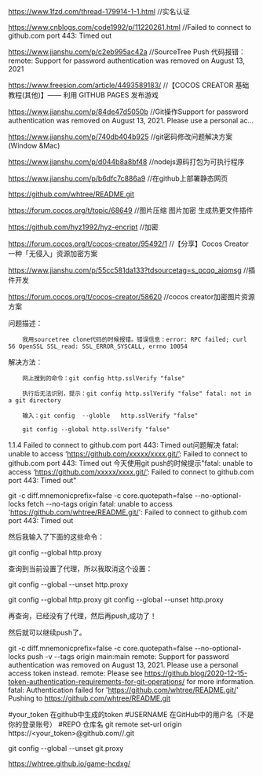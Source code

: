 https://www.1fzd.com/thread-179914-1-1.html        //实名认证

https://www.cnblogs.com/code1992/p/11220261.html   //Failed to connect to github.com port 443: Timed out

https://www.jianshu.com/p/c2eb995ac42a             //SourceTree Push 代码报错：remote: Support for password authentication was removed on August 13, 2021

https://www.freesion.com/article/4493589183/       //【COCOS CREATOR 基础教程(其他)】—— 利用 GITHUB PAGES 发布游戏

https://www.jianshu.com/p/84de47d5050b             //Git操作Support for password authentication was removed on August 13, 2021. Please use a personal ac...

https://www.jianshu.com/p/740db404b925             //git密码修改问题解决方案(Window &Mac)

https://www.jianshu.com/p/d044b8a8bf48             //nodejs源码打包为可执行程序

https://www.jianshu.com/p/b6dfc7c886a9             //在github上部署静态网页

https://github.com/whtree/README.git

https://forum.cocos.org/t/topic/68649              //图片压缩 图片加密 生成热更文件插件

https://github.com/hyz1992/hyz-encript             //加密
  
https://forum.cocos.org/t/cocos-creator/95492/1    //【分享】Cocos Creator 一种「无侵入」资源加密方案

https://www.jianshu.com/p/55cc581da133?tdsourcetag=s_pcqq_aiomsg  //插件开发

https://forum.cocos.org/t/cocos-creator/58620      //cocos creator加密图片资源方案


问题描述：

        我用sourcetree clone代码的时候报错。错误信息：error: RPC failed; curl 56 OpenSSL SSL_read: SSL_ERROR_SYSCALL, errno 10054

解决方法：

        网上搜到的命令：git config http.sslVerify "false"

        执行后无法识别，提示：git config http.sslVerify "false" fatal: not in a git directory

        输入：git config  --globle   http.sslVerify "false" 
		
		git config --global http.sslVerify "false"
		
		
1.1.4 Failed to connect to github.com port 443: Timed out问题解决
fatal: unable to access ‘https://github.com/xxxxx/xxxx.git/’: Failed to connect to github.com port 443: Timed out
今天使用git push的时候提示"fatal: unable to access ‘https://github.com/xxxxx/xxxx.git/’: Failed to connect to github.com port 443: Timed out"

git -c diff.mnemonicprefix=false -c core.quotepath=false --no-optional-locks fetch --no-tags origin
fatal: unable to access 'https://github.com/whtree/README.git/': Failed to connect to github.com port 443: Timed out

然后我输入了下面的这些命令：

git config --global http.proxy

查询到当前设置了代理，所以我取消这个设置：

git config --global --unset http.proxy

git config --global http.proxy
git config --global --unset http.proxy

再查询，已经没有了代理，然后再push,成功了！

然后就可以继续push了。

git -c diff.mnemonicprefix=false -c core.quotepath=false --no-optional-locks push -v --tags origin main:main
remote: Support for password authentication was removed on August 13, 2021. Please use a personal access token instead.
remote: Please see https://github.blog/2020-12-15-token-authentication-requirements-for-git-operations/ for more information.
fatal: Authentication failed for 'https://github.com/whtree/README.git/'
Pushing to https://github.com/whtree/README.git

#your_token 在github中生成的token
#USERNAME 在GitHub中的用户名（不是你的登录账号）
#REPO 仓库名
git remote set-url origin https://<your_token>@github.com/<USERNAME>/<REPO>.git

git config --global --unset git.proxy
 
https://whtree.github.io/game-hcdxg/

















		
		

